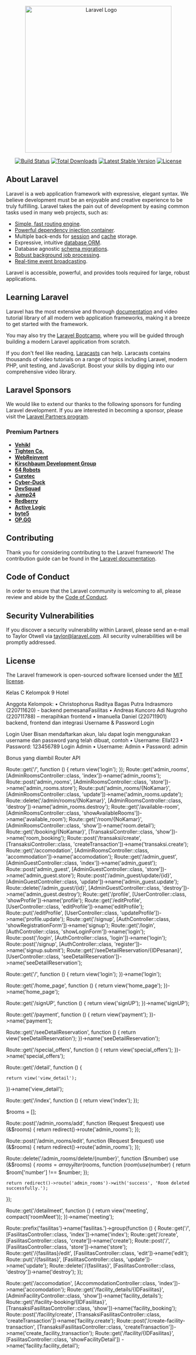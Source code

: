 <p align="center"><a href="https://laravel.com" target="_blank"><img src="https://raw.githubusercontent.com/laravel/art/master/logo-lockup/5%20SVG/2%20CMYK/1%20Full%20Color/laravel-logolockup-cmyk-red.svg" width="400" alt="Laravel Logo"></a></p>

<p align="center">
<a href="https://github.com/laravel/framework/actions"><img src="https://github.com/laravel/framework/workflows/tests/badge.svg" alt="Build Status"></a>
<a href="https://packagist.org/packages/laravel/framework"><img src="https://img.shields.io/packagist/dt/laravel/framework" alt="Total Downloads"></a>
<a href="https://packagist.org/packages/laravel/framework"><img src="https://img.shields.io/packagist/v/laravel/framework" alt="Latest Stable Version"></a>
<a href="https://packagist.org/packages/laravel/framework"><img src="https://img.shields.io/packagist/l/laravel/framework" alt="License"></a>
</p>

## About Laravel

Laravel is a web application framework with expressive, elegant syntax. We believe development must be an enjoyable and creative experience to be truly fulfilling. Laravel takes the pain out of development by easing common tasks used in many web projects, such as:

-   [Simple, fast routing engine](https://laravel.com/docs/routing).
-   [Powerful dependency injection container](https://laravel.com/docs/container).
-   Multiple back-ends for [session](https://laravel.com/docs/session) and [cache](https://laravel.com/docs/cache) storage.
-   Expressive, intuitive [database ORM](https://laravel.com/docs/eloquent).
-   Database agnostic [schema migrations](https://laravel.com/docs/migrations).
-   [Robust background job processing](https://laravel.com/docs/queues).
-   [Real-time event broadcasting](https://laravel.com/docs/broadcasting).

Laravel is accessible, powerful, and provides tools required for large, robust applications.

## Learning Laravel

Laravel has the most extensive and thorough [documentation](https://laravel.com/docs) and video tutorial library of all modern web application frameworks, making it a breeze to get started with the framework.

You may also try the [Laravel Bootcamp](https://bootcamp.laravel.com), where you will be guided through building a modern Laravel application from scratch.

If you don't feel like reading, [Laracasts](https://laracasts.com) can help. Laracasts contains thousands of video tutorials on a range of topics including Laravel, modern PHP, unit testing, and JavaScript. Boost your skills by digging into our comprehensive video library.

## Laravel Sponsors

We would like to extend our thanks to the following sponsors for funding Laravel development. If you are interested in becoming a sponsor, please visit the [Laravel Partners program](https://partners.laravel.com).

### Premium Partners

-   **[Vehikl](https://vehikl.com/)**
-   **[Tighten Co.](https://tighten.co)**
-   **[WebReinvent](https://webreinvent.com/)**
-   **[Kirschbaum Development Group](https://kirschbaumdevelopment.com)**
-   **[64 Robots](https://64robots.com)**
-   **[Curotec](https://www.curotec.com/services/technologies/laravel/)**
-   **[Cyber-Duck](https://cyber-duck.co.uk)**
-   **[DevSquad](https://devsquad.com/hire-laravel-developers)**
-   **[Jump24](https://jump24.co.uk)**
-   **[Redberry](https://redberry.international/laravel/)**
-   **[Active Logic](https://activelogic.com)**
-   **[byte5](https://byte5.de)**
-   **[OP.GG](https://op.gg)**

## Contributing

Thank you for considering contributing to the Laravel framework! The contribution guide can be found in the [Laravel documentation](https://laravel.com/docs/contributions).

## Code of Conduct

In order to ensure that the Laravel community is welcoming to all, please review and abide by the [Code of Conduct](https://laravel.com/docs/contributions#code-of-conduct).

## Security Vulnerabilities

If you discover a security vulnerability within Laravel, please send an e-mail to Taylor Otwell via [taylor@laravel.com](mailto:taylor@laravel.com). All security vulnerabilities will be promptly addressed.

## License

The Laravel framework is open-sourced software licensed under the [MIT license](https://opensource.org/licenses/MIT).

Kelas C Kelompok 9 Hotel

Anggota Kelompok:
• Christophorus Raditya Bagas Putra Indrasmoro (220711620) - backend pemesanaFasilitas
• Andreas Kuncoro Adi Nugroho (220711788) – merapihkan frontend
• Imanuella Daniel (220711901) backend, frontend dan integrasi
Username & Password Login

Login User
Bisan mendaftarkan akun, lalu dapat login menggunakan username dan password yang telah dibuat, contoh
• Username: Ella123
• Password: 123456789
Login Admin
• Username: Admin
• Password: admin

Bonus yang diambil
Router API

Route::get('/', function () {
return view('login');
});
Route::get('admin_rooms', [AdminRoomsController::class, 'index'])->name('admin_rooms');
Route::post('admin_rooms', [AdminRoomsController::class, 'store'])->name('admin_rooms.store');
Route::put('admin_rooms/{NoKamar}', [AdminRoomsController::class, 'update'])->name('admin_rooms.update');
Route::delete('/admin/rooms/{NoKamar}', [AdminRoomsController::class, 'destroy'])->name('admin_rooms.destroy');
Route::get('/available-room', [AdminRoomsController::class, 'showAvailableRooms'])->name('available_room');
Route::get('/room/{NoKamar}', [AdminRoomsController::class, 'show'])->name('room.detail');
Route::get('/booking/{NoKamar}', [TransaksiController::class, 'show'])->name('room_booking');
Route::post('/transaksi/create', [TransaksiController::class, 'createTransaction'])->name('transaksi.create');
Route::get('/accomodation', [AdminRoomsController::class, 'accommodation'])->name('accomodation');
Route::get('/admin_guest', [AdminGuestController::class, 'index'])->name('admin_guest');
Route::post('admin_guest', [AdminGuestController::class, 'store'])->name('admin_guest.store');
Route::post('/admin_guest/update/{id}', [AdminGuestController::class, 'update'])->name('admin_guest.update');
Route::delete('/admin_guest/{id}', [AdminGuestController::class, 'destroy'])->name('admin_guest.destroy');
Route::get('/profile', [UserController::class, 'showProfile'])->name('profile');
Route::get('/editProfile', [UserController::class, 'editProfile'])->name('editProfile');
Route::put('/editProfile', [UserController::class, 'updateProfile'])->name('profile.update');
Route::get('/signup', [AuthController::class, 'showRegistrationForm'])->name('signup');
Route::get('/login', [AuthController::class, 'showLoginForm'])->name('login');
Route::post('/login', [AuthController::class, 'login'])->name('login');
Route::post('/signup', [AuthController::class, 'register'])->name('signup.submit');
Route::get('/seeDetailReservation/{IDPesanan}', [UserController::class, 'seeDetailReservation'])->name('seeDetailReservation');

Route::get('/', function () {
return view('login');
})->name('login');

Route::get('/home_page', function () {
return view('home_page');
})->name('home_page');

Route::get('/signUP', function () {
return view('signUP');
})->name('signUP');

Route::get('/payment', function () {
return view('payment');
})->name('payment');

Route::get('/seeDetailReservation', function () {
return view('seeDetailReservation');
})->name('seeDetailReservation');

Route::get('/special_offers', function () {
return view('special_offers');
})->name('special_offers');

Route::get('/detail', function () {

    return view('view_detail');

})->name('view_detail');

Route::get('/index', function () {
return view('index');
});

$rooms = [];

Route::post('/admin_rooms/add', function (Request $request) use (&$rooms) {
return redirect()->route('admin_rooms');
});

Route::post('/admin_rooms/edit', function (Request $request) use (&$rooms) {
return redirect()->route('admin_rooms');
});

Route::delete('/admin_rooms/delete/{number}', function ($number) use (&$rooms) {
$rooms = array_filter($rooms, function ($room) use ($number) {
return $room['number'] !== $number;
});

    return redirect()->route('admin_rooms')->with('success', 'Room deleted successfully.');

});

Route::get('/detailmeet', function () {
return view('meeting', compact('roomMeet'));
})->name('meeting');

Route::prefix('fasilitas')->name('fasilitas.')->group(function () {
Route::get('/', [FasilitasController::class, 'index'])->name('index');
Route::get('/create', [FasilitasController::class, 'create'])->name('create');
Route::post('/', [FasilitasController::class, 'store'])->name('store');
Route::get('/{fasilitas}/edit', [FasilitasController::class, 'edit'])->name('edit');
Route::put('/{fasilitas}', [FasilitasController::class, 'update'])->name('update');
Route::delete('/{fasilitas}', [FasilitasController::class, 'destroy'])->name('destroy');
});

Route::get('/accomodation', [AccommodationController::class, 'index'])->name('accomodation');
Route::get('/facility_details/{IDFasilitas}', [AdminFacilityController::class, 'show'])->name('facility_details');
Route::get('/facility-booking/{IDFasilitas}', [TransaksiFasilitasController::class, 'show'])->name('facility_booking');
Route::post('/facility/create', [TransaksiFasilitasController::class, 'createTransaction'])->name('facility.create');
Route::post('/create-facility-transaction', [TransaksiFasilitasController::class, 'createTransaction'])->name('create_facility_transaction');
Route::get('/facility/{IDFasilitas}', [FasilitasController::class, 'showFacilityDetail'])
->name('facility.facility_detail');

